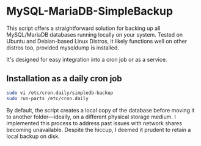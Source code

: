 # MySQL-MariaDB-SimpleBackup

This script offers a straightforward solution for backing up all MySQL/MariaDB databases running locally on your system.
Tested on Ubuntu and Debian-based Linux Distros, it likely functions well on other distros too, provided mysqldump is installed.

It's designed for easy integration into a cron job or as a service.

## Installation as a daily cron job
```bash
sudo vi /etc/cron.daily/simpledb-backup
sudo run-parts /etc/cron.daily
```

By default, the script creates a local copy of the database before moving it to another folder—ideally, on a different physical storage medium. 
I implemented this process to address past issues with network shares becoming unavailable. Despite the hiccup, I deemed it prudent to retain a local backup on disk.
